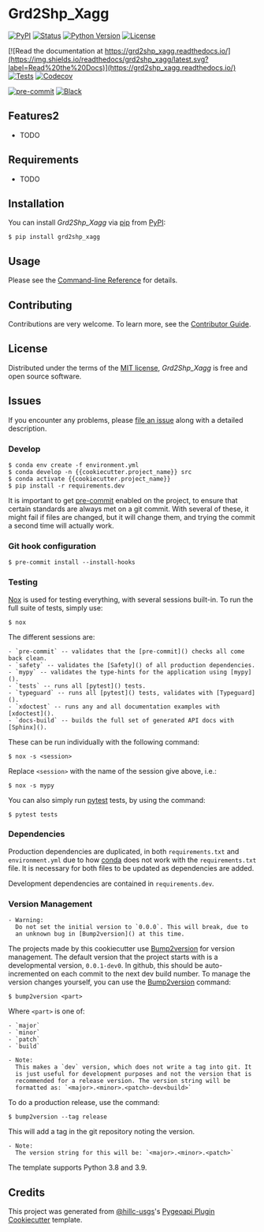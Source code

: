 # Grd2Shp_Xagg

[![PyPI](https://img.shields.io/pypi/v/grd2shp_xagg.svg)](https://pypi.org/project/grd2shp_xagg/)
[![Status](https://img.shields.io/pypi/status/grd2shp_xagg.svg)](https://pypi.org/project/grd2shp_xagg/)
[![Python
Version](https://img.shields.io/pypi/pyversions/grd2shp_xagg)](https://pypi.org/project/grd2shp_xagg)
[![License](https://img.shields.io/pypi/l/grd2shp_xagg)](https://opensource.org/licenses/MIT)

[![Read the documentation at
https://grd2shp_xagg.readthedocs.io/](https://img.shields.io/readthedocs/grd2shp_xagg/latest.svg?label=Read%20the%20Docs)](https://grd2shp_xagg.readthedocs.io/)
[![Tests](https://github.com/rmcd-mscb/grd2shp_xagg/workflows/Tests/badge.svg)](https://github.com/rmcd-mscb/grd2shp_xagg/actions?workflow=Tests)
[![Codecov](https://codecov.io/gh/rmcd-mscb/grd2shp_xagg/branch/main/graph/badge.svg)](https://codecov.io/gh/rmcd-mscb/grd2shp_xagg)

[![pre-commit](https://img.shields.io/badge/pre--commit-enabled-brightgreen?logo=pre-commit&logoColor=white)](https://github.com/pre-commit/pre-commit)
[![Black](https://img.shields.io/badge/code%20style-black-000000.svg)](https://github.com/psf/black)

## Features2

- TODO

## Requirements

- TODO

## Installation

You can install _Grd2Shp_Xagg_ via [pip](https://pip.pypa.io/) from
[PyPI](https://pypi.org/):

```console
$ pip install grd2shp_xagg
```

## Usage

Please see the [Command-line Reference](#usage) for details.

## Contributing

Contributions are very welcome. To learn more, see the [Contributor
Guide](CONTRIBUTING.rst).

## License

Distributed under the terms of the [MIT
license](https://opensource.org/licenses/MIT), _Grd2Shp_Xagg_ is free
and open source software.

## Issues

If you encounter any problems, please [file an
issue](https://github.com/rmcd-mscb/grd2shp_xagg/issues) along with a
detailed description.

### Develop

```console
$ conda env create -f environment.yml
$ conda develop -n {{cookiecutter.project_name}} src
$ conda activate {{cookiecutter.project_name}}
$ pip install -r requirements.dev
```

It is important to get [pre-commit]() enabled on the project, to ensure
that certain standards are always met on a git commit. With several of
these, it might fail if files are changed, but it will change them, and
trying the commit a second time will actually work.

### Git hook configuration

```console
$ pre-commit install --install-hooks
```

### Testing

[Nox]() is used for testing everything, with several sessions built-in.
To run the full suite of tests, simply use:

```console
$ nox
```

The different sessions are:

    - `pre-commit` -- validates that the [pre-commit]() checks all come back clean.
    - `safety` -- validates the [Safety]() of all production dependencies.
    - `mypy` -- validates the type-hints for the application using [mypy]().
    - `tests` -- runs all [pytest]() tests.
    - `typeguard` -- runs all [pytest]() tests, validates with [Typeguard]().
    - `xdoctest` -- runs any and all documentation examples with [xdoctest]().
    - `docs-build` -- builds the full set of generated API docs with [Sphinx]().

These can be run individually with the following command:

```console
$ nox -s <session>
```

Replace `<session>` with the name of the session give above, i.e.:

```console
$ nox -s mypy
```

You can also simply run [pytest]() tests, by using the command:

```console
$ pytest tests
```

### Dependencies

Production dependencies are duplicated, in both `requirements.txt` and
`environment.yml` due to how [conda]() does not work with the
`requirements.txt` file. It is necessary for both files to be updated as
dependencies are added.

Development dependencies are contained in `requirements.dev`.

### Version Management

    - Warning:
      Do not set the initial version to `0.0.0`. This will break, due to
      an unknown bug in [Bump2version]() at this time.

The projects made by this cookiecutter use [Bump2version]() for version
management. The default version that the project starts with is a
developmental version, `0.0.1-dev0`. In github, this should be
auto-incremented on each commit to the next dev build number. To manage
the version changes yourself, you can use the [Bump2version]() command:

```console
$ bump2version <part>
```

Where `<part>` is one of:

    - `major`
    - `minor`
    - `patch`
    - `build`

  <!-- end list -->

    - Note:
      This makes a `dev` version, which does not write a tag into git. It
      is just useful for development purposes and not the version that is
      recommended for a release version. The version string will be
      formatted as: `<major>.<minor>.<patch>-dev<build>`

To do a production release, use the command:

```console
$ bump2version --tag release
```

This will add a tag in the git repository noting the version.

    - Note:
      The version string for this will be: `<major>.<minor>.<patch>`

The template supports Python 3.8 and 3.9.

## Credits

This project was generated from
[@hillc-usgs](https://github.com/hillc-usgs)'s [Pygeoapi Plugin
Cookiecutter](https://code.usgs.gov/wma/nhgf/pygeoapi-plugin-cookiecutter)
template.
